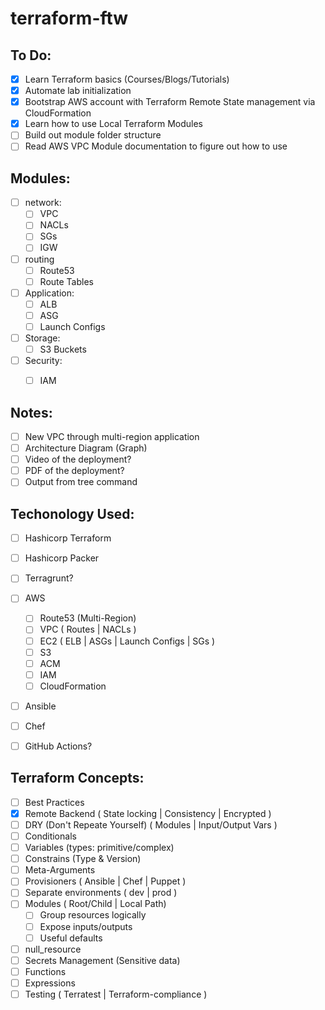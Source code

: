 # terraform-ftw

## To Do:
- [x] Learn Terraform basics (Courses/Blogs/Tutorials)
- [x] Automate lab initialization
- [x] Bootstrap AWS account with Terraform Remote State management via CloudFormation
- [x] Learn how to use Local Terraform Modules
- [ ] Build out module folder structure
- [ ] Read AWS VPC Module documentation to figure out how to use

## Modules:
- [ ] network:
  - [ ] VPC
  - [ ] NACLs
  - [ ] SGs
  - [ ] IGW
  
- [ ] routing
  - [ ] Route53
  - [ ] Route Tables

- [ ] Application:
  - [ ] ALB
  - [ ] ASG
  - [ ] Launch Configs

- [ ] Storage:
  - [ ] S3 Buckets
  
- [ ] Security:
  - [ ] IAM


## Notes:
- [ ] New VPC through multi-region application
- [ ] Architecture Diagram (Graph)
- [ ] Video of the deployment?
- [ ] PDF of the deployment?
- [ ] Output from tree command

## Techonology Used:

- [ ] Hashicorp Terraform
- [ ] Hashicorp Packer
- [ ] Terragrunt?
- [ ] AWS
  - [ ] Route53 (Multi-Region)
  - [ ] VPC ( Routes | NACLs )
  - [ ] EC2 ( ELB | ASGs | Launch Configs | SGs )
  - [ ] S3
  - [ ] ACM
  - [ ] IAM
  - [ ] CloudFormation
- [ ] Ansible
- [ ] Chef

- [ ] GitHub Actions?

## Terraform Concepts:
- [ ] Best Practices
- [x] Remote Backend ( State locking | Consistency | Encrypted )
- [ ] DRY (Don't Repeate Yourself) ( Modules | Input/Output Vars )
- [ ] Conditionals
- [ ] Variables (types: primitive/complex)
- [ ] Constrains (Type & Version)
- [ ] Meta-Arguments
- [ ] Provisioners ( Ansible | Chef | Puppet )
- [ ] Separate environments ( dev | prod )
- [ ] Modules ( Root/Child | Local Path)
  - [ ] Group resources logically
  - [ ] Expose inputs/outputs
  - [ ] Useful defaults
- [ ] null_resource
- [ ] Secrets Management (Sensitive data)
- [ ] Functions
- [ ] Expressions
- [ ] Testing ( Terratest | Terraform-compliance )

